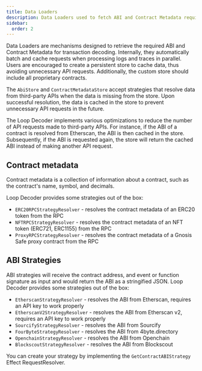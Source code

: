 ```yaml
---
title: Data Loaders
description: Data Loaders used to fetch ABI and Contract Metadata required for decoding transactions
sidebar:
  order: 2
---
```


Data Loaders are mechanisms designed to retrieve the required ABI and Contract Metadata for transaction decoding. Internally, they automatically batch and cache requests when processing logs and traces in parallel. Users are encouraged to create a persistent store to cache data, thus avoiding unnecessary API requests. Additionally, the custom store should include all proprietary contracts.

The `AbiStore` and `ContractMetadataStore` accept strategies that resolve data from third-party APIs when the data is missing from the store. Upon successful resolution, the data is cached in the store to prevent unnecessary API requests in the future.

The Loop Decoder implements various optimizations to reduce the number of API requests made to third-party APIs. For instance, if the ABI of a contract is resolved from Etherscan, the ABI is then cached in the store. Subsequently, if the ABI is requested again, the store will return the cached ABI instead of making another API request.

## Contract metadata

Contract metadata is a collection of information about a contract, such as the contract's name, symbol, and decimals.

Loop Decoder provides some strategies out of the box:

- `ERC20RPCStrategyResolver` - resolves the contract metadata of an ERC20 token from the RPC
- `NFTRPCStrategyResolver` - resolves the contract metadata of an NFT token (ERC721, ERC1155) from the RPC
- `ProxyRPCStrategyResolver` - resolves the contract metadata of a Gnosis Safe proxy contract from the RPC

## ABI Strategies

ABI strategies will receive the contract address, and event or function signature as input and would return the ABI as a stringified JSON. Loop Decoder provides some strategies out of the box:

- `EtherscanStrategyResolver` - resolves the ABI from Etherscan, requires an API key to work properly
- `EtherscanV2StrategyResolver` - resolves the ABI from Etherscan v2, requires an API key to work properly
- `SourcifyStrategyResolver` - resolves the ABI from Sourcify
- `FourByteStrategyResolver` - resolves the ABI from 4byte.directory
- `OpenchainStrategyResolver` - resolves the ABI from Openchain
- `BlockscoutStrategyResolver` - resolves the ABI from Blockscout

You can create your strategy by implementing the `GetContractABIStrategy` Effect RequestResolver.
